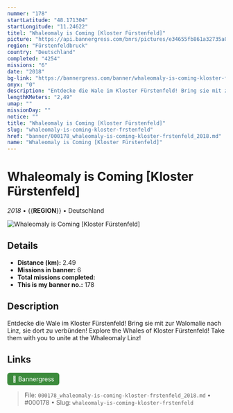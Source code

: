 ```yaml
---
nummer: "178"
startLatitude: "48.171304"
startLongitude: "11.24622"
titel: "Whaleomaly is Coming [Kloster Fürstenfeld]"
picture: "https://api.bannergress.com/bnrs/pictures/e34655fb861a32735a0c084ebbd3bd52"
region: "Fürstenfeldbruck"
country: "Deutschland"
completed: "4254"
missions: "6"
date: "2018"
bg-link: "https://bannergress.com/banner/whaleomaly-is-coming-kloster-f%C3%BCrstenfeld-4826"
onyx: "0"
description: "Entdecke die Wale im Kloster Fürstenfeld! Bring sie mit zur Walomalie nach Linz, sie dort zu verbünden!\nExplore the Whales of Kloster Fürstenfeld! Take them with you to unite at the Whaleomaly Linz!"
lengthKMeters: "2,49"
umap: ""
missionDay: ""
notice: ""
title: "Whaleomaly is Coming [Kloster Fürstenfeld]"
slug: "whaleomaly-is-coming-kloster-frstenfeld"
href: "banner/000178_whaleomaly-is-coming-kloster-frstenfeld_2018.md"
name: "Whaleomaly is Coming [Kloster Fürstenfeld]"
---
```

# Whaleomaly is Coming [Kloster Fürstenfeld]

*2018* • {{__REGION__}} • Deutschland

![Whaleomaly is Coming [Kloster Fürstenfeld]](https://api.bannergress.com/bnrs/pictures/e34655fb861a32735a0c084ebbd3bd52)



## Details
- **Distance (km):** 2.49
- **Missions in banner:** 6
- **Total missions completed:** 
- **This is my banner no.:** 178



## Description
Entdecke die Wale im Kloster Fürstenfeld! Bring sie mit zur Walomalie nach Linz, sie dort zu verbünden!
Explore the Whales of Kloster Fürstenfeld! Take them with you to unite at the Whaleomaly Linz!



## Links
<a href="https://bannergress.com/banner/whaleomaly-is-coming-kloster-f%C3%BCrstenfeld-4826" target="_blank" style="display:inline-block;margin-right:8px;padding:6px 12px;background:#3c8b3c;color:#fff;text-decoration:none;border-radius:6px;">🔗 Bannergress</a>



> File: `000178_whaleomaly-is-coming-kloster-frstenfeld_2018.md` • #000178 • Slug: `whaleomaly-is-coming-kloster-frstenfeld`
